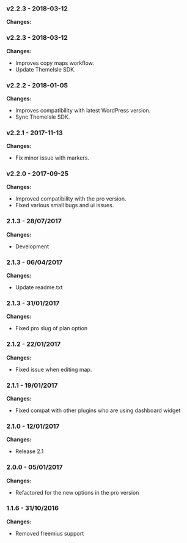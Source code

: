 
 ### v2.2.3 - 2018-03-12 
 **Changes:** 
  
 ### v2.2.3 - 2018-03-12 
 **Changes:** 
 * Improves copy maps workflow. 
* Update ThemeIsle SDK.
 
 ### v2.2.2 - 2018-01-05 
 **Changes:** 
 * Improves compatibility with latest WordPress version.
* Sync ThemeIsle SDK.
 
 ### v2.2.1 - 2017-11-13 
 **Changes:** 
 * Fix minor issue with markers.
 
 ### v2.2.0 - 2017-09-25 
 **Changes:** 
 * Improved compatibility with the pro version.
* Fixed various small bugs and ui issues.
 
### 2.1.3 - 28/07/2017
**Changes:** 
- Development

### 2.1.3 - 06/04/2017
**Changes:** 
- Update readme.txt

### 2.1.3 - 31/01/2017
**Changes:** 
- Fixed pro slug of plan option

### 2.1.2 - 22/01/2017
**Changes:** 
- Fixed issue when editing map.

### 2.1.1 - 19/01/2017
**Changes:** 
- Fixed compat with other plugins who are using dashboard widget

### 2.1.0 - 12/01/2017
**Changes:** 
- Release 2.1

### 2.0.0 - 05/01/2017
**Changes:** 
- Refactored for the new options in the pro version

### 1.1.6 - 31/10/2016
**Changes:** 
- Removed freemius support

